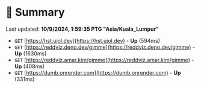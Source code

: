 # 📖 Summary
Last updated: **10/9/2024, 1:59:35 PTG "Asia/Kuala_Lumpur"**

- `GET` [https://hst.ujol.dev](https://hst.ujol.dev) - **Up** (594ms)
- `GET` [https://reddviz.deno.dev/gimme](https://reddviz.deno.dev/gimme) - **Up** (1630ms)
- `GET` [https://reddviz.amar.kim/gimme](https://reddviz.amar.kim/gimme) - **Up** (408ms)
- `GET` [https://dumb.onrender.com](https://dumb.onrender.com) - **Up** (331ms)
